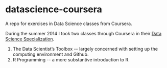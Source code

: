 datascience-coursera
====================

A repo for exercises in Data Science classes from Coursera.

During the summer 2014 I took two classes through Coursera in their [Data Science Specialization](https://www.coursera.org/specialization/jhudatascience/1/courses).

1. The Data Scientist’s Toolbox -- largely concerned with setting up the computing environment and Github.
2. R Programming -- a more substantive introduction to R.
